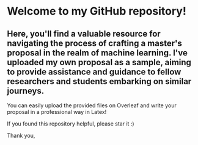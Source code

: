 # Welcome to my GitHub repository! 

## Here, you'll find a valuable resource for navigating the process of crafting a master's proposal in the realm of machine learning. I've uploaded my own proposal as a sample, aiming to provide assistance and guidance to fellow researchers and students embarking on similar journeys. 

You can easily upload the provided files on Overleaf and write your proposal in a professional way in Latex!

If you found this repository helpful, please star it :) 

Thank you,
